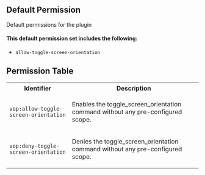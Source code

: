 ## Default Permission

Default permissions for the plugin

#### This default permission set includes the following:

- `allow-toggle-screen-orientation`

## Permission Table

<table>
<tr>
<th>Identifier</th>
<th>Description</th>
</tr>


<tr>
<td>

`vop:allow-toggle-screen-orientation`

</td>
<td>

Enables the toggle_screen_orientation command without any pre-configured scope.

</td>
</tr>

<tr>
<td>

`vop:deny-toggle-screen-orientation`

</td>
<td>

Denies the toggle_screen_orientation command without any pre-configured scope.

</td>
</tr>
</table>
